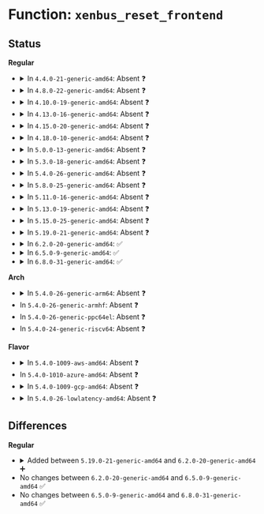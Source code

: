 # Function: <code>xenbus_reset_frontend</code>

## Status
<b>Regular</b>
<ul>
<li>
<details>
<summary>In <code>4.4.0-21-generic-amd64</code>: Absent ❓</summary>

```json
{
  "name": "xenbus_reset_frontend",
  "collision_type": "Unique Static",
  "inline_type": "Full",
  "funcs": [
    {
      "addr": 18446744071583897172,
      "name": "xenbus_reset_frontend",
      "external": false,
      "loc": "drivers/xen/xenbus/xenbus_probe_frontend.c:365",
      "file": "drivers/xen/xenbus/xenbus_probe_frontend.c",
      "inline": "not declared, inlined",
      "caller_inline": [
        "drivers/xen/xenbus/xenbus_probe_frontend.c:frontend_probe_and_watch"
      ],
      "caller_func": []
    }
  ],
  "symbols": []
}
```
</details>
</li>
<li>
<details>
<summary>In <code>4.8.0-22-generic-amd64</code>: Absent ❓</summary>

```json
{
  "name": "xenbus_reset_frontend",
  "collision_type": "Unique Static",
  "inline_type": "Full",
  "funcs": [
    {
      "addr": 18446744071584228196,
      "name": "xenbus_reset_frontend",
      "external": false,
      "loc": "drivers/xen/xenbus/xenbus_probe_frontend.c:358",
      "file": "drivers/xen/xenbus/xenbus_probe_frontend.c",
      "inline": "not declared, inlined",
      "caller_inline": [
        "drivers/xen/xenbus/xenbus_probe_frontend.c:frontend_probe_and_watch"
      ],
      "caller_func": []
    }
  ],
  "symbols": []
}
```
</details>
</li>
<li>
<details>
<summary>In <code>4.10.0-19-generic-amd64</code>: Absent ❓</summary>

```json
{
  "name": "xenbus_reset_frontend",
  "collision_type": "Unique Static",
  "inline_type": "Full",
  "funcs": [
    {
      "addr": 18446744071584409668,
      "name": "xenbus_reset_frontend",
      "external": false,
      "loc": "drivers/xen/xenbus/xenbus_probe_frontend.c:360",
      "file": "drivers/xen/xenbus/xenbus_probe_frontend.c",
      "inline": "not declared, inlined",
      "caller_inline": [
        "drivers/xen/xenbus/xenbus_probe_frontend.c:frontend_probe_and_watch"
      ],
      "caller_func": []
    }
  ],
  "symbols": []
}
```
</details>
</li>
<li>
<details>
<summary>In <code>4.13.0-16-generic-amd64</code>: Absent ❓</summary>

```json
{
  "name": "xenbus_reset_frontend",
  "collision_type": "Unique Static",
  "inline_type": "Full",
  "funcs": [
    {
      "addr": 18446744071584492934,
      "name": "xenbus_reset_frontend",
      "external": false,
      "loc": "drivers/xen/xenbus/xenbus_probe_frontend.c:359",
      "file": "drivers/xen/xenbus/xenbus_probe_frontend.c",
      "inline": "not declared, inlined",
      "caller_inline": [
        "drivers/xen/xenbus/xenbus_probe_frontend.c:frontend_probe_and_watch"
      ],
      "caller_func": []
    }
  ],
  "symbols": []
}
```
</details>
</li>
<li>
<details>
<summary>In <code>4.15.0-20-generic-amd64</code>: Absent ❓</summary>

```json
{
  "name": "xenbus_reset_frontend",
  "collision_type": "Unique Static",
  "inline_type": "Full",
  "funcs": [
    {
      "addr": 18446744071584903302,
      "name": "xenbus_reset_frontend",
      "external": false,
      "loc": "drivers/xen/xenbus/xenbus_probe_frontend.c:359",
      "file": "drivers/xen/xenbus/xenbus_probe_frontend.c",
      "inline": "not declared, inlined",
      "caller_inline": [
        "drivers/xen/xenbus/xenbus_probe_frontend.c:frontend_probe_and_watch"
      ],
      "caller_func": []
    }
  ],
  "symbols": []
}
```
</details>
</li>
<li>
<details>
<summary>In <code>4.18.0-10-generic-amd64</code>: Absent ❓</summary>

```json
{
  "name": "xenbus_reset_frontend",
  "collision_type": "Unique Static",
  "inline_type": "Full",
  "funcs": [
    {
      "addr": 18446744071585134623,
      "name": "xenbus_reset_frontend",
      "external": false,
      "loc": "drivers/xen/xenbus/xenbus_probe_frontend.c:359",
      "file": "drivers/xen/xenbus/xenbus_probe_frontend.c",
      "inline": "not declared, inlined",
      "caller_inline": [
        "drivers/xen/xenbus/xenbus_probe_frontend.c:frontend_probe_and_watch"
      ],
      "caller_func": []
    }
  ],
  "symbols": []
}
```
</details>
</li>
<li>
<details>
<summary>In <code>5.0.0-13-generic-amd64</code>: Absent ❓</summary>

```json
{
  "name": "xenbus_reset_frontend",
  "collision_type": "Unique Static",
  "inline_type": "Full",
  "funcs": [
    {
      "addr": 18446744071585245423,
      "name": "xenbus_reset_frontend",
      "external": false,
      "loc": "drivers/xen/xenbus/xenbus_probe_frontend.c:359",
      "file": "drivers/xen/xenbus/xenbus_probe_frontend.c",
      "inline": "not declared, inlined",
      "caller_inline": [
        "drivers/xen/xenbus/xenbus_probe_frontend.c:frontend_probe_and_watch"
      ],
      "caller_func": []
    }
  ],
  "symbols": []
}
```
</details>
</li>
<li>
<details>
<summary>In <code>5.3.0-18-generic-amd64</code>: Absent ❓</summary>

```json
{
  "name": "xenbus_reset_frontend",
  "collision_type": "Unique Static",
  "inline_type": "Full",
  "funcs": [
    {
      "addr": 18446744071585457790,
      "name": "xenbus_reset_frontend",
      "external": false,
      "loc": "drivers/xen/xenbus/xenbus_probe_frontend.c:360",
      "file": "drivers/xen/xenbus/xenbus_probe_frontend.c",
      "inline": "not declared, inlined",
      "caller_inline": [
        "drivers/xen/xenbus/xenbus_probe_frontend.c:frontend_probe_and_watch"
      ],
      "caller_func": []
    }
  ],
  "symbols": []
}
```
</details>
</li>
<li>
<details>
<summary>In <code>5.4.0-26-generic-amd64</code>: Absent ❓</summary>

```json
{
  "name": "xenbus_reset_frontend",
  "collision_type": "Unique Static",
  "inline_type": "Full",
  "funcs": [
    {
      "addr": 18446744071585598302,
      "name": "xenbus_reset_frontend",
      "external": false,
      "loc": "drivers/xen/xenbus/xenbus_probe_frontend.c:360",
      "file": "drivers/xen/xenbus/xenbus_probe_frontend.c",
      "inline": "not declared, inlined",
      "caller_inline": [
        "drivers/xen/xenbus/xenbus_probe_frontend.c:frontend_probe_and_watch"
      ],
      "caller_func": []
    }
  ],
  "symbols": []
}
```
</details>
</li>
<li>
<details>
<summary>In <code>5.8.0-25-generic-amd64</code>: Absent ❓</summary>

```json
{
  "name": "xenbus_reset_frontend",
  "collision_type": "Unique Static",
  "inline_type": "Full",
  "funcs": [
    {
      "addr": 18446744071586320472,
      "name": "xenbus_reset_frontend",
      "external": false,
      "loc": "drivers/xen/xenbus/xenbus_probe_frontend.c:381",
      "file": "drivers/xen/xenbus/xenbus_probe_frontend.c",
      "inline": "not declared, inlined",
      "caller_inline": [
        "drivers/xen/xenbus/xenbus_probe_frontend.c:xenbus_check_frontend"
      ],
      "caller_func": []
    }
  ],
  "symbols": []
}
```
</details>
</li>
<li>
<details>
<summary>In <code>5.11.0-16-generic-amd64</code>: Absent ❓</summary>

```json
{
  "name": "xenbus_reset_frontend",
  "collision_type": "Unique Static",
  "inline_type": "Full",
  "funcs": [
    {
      "addr": 18446744071586439096,
      "name": "xenbus_reset_frontend",
      "external": false,
      "loc": "drivers/xen/xenbus/xenbus_probe_frontend.c:381",
      "file": "drivers/xen/xenbus/xenbus_probe_frontend.c",
      "inline": "not declared, inlined",
      "caller_inline": [
        "drivers/xen/xenbus/xenbus_probe_frontend.c:xenbus_check_frontend"
      ],
      "caller_func": []
    }
  ],
  "symbols": []
}
```
</details>
</li>
<li>
<details>
<summary>In <code>5.13.0-19-generic-amd64</code>: Absent ❓</summary>

```json
{
  "name": "xenbus_reset_frontend",
  "collision_type": "Unique Static",
  "inline_type": "Full",
  "funcs": [
    {
      "addr": 18446744071586323428,
      "name": "xenbus_reset_frontend",
      "external": false,
      "loc": "drivers/xen/xenbus/xenbus_probe_frontend.c:381",
      "file": "drivers/xen/xenbus/xenbus_probe_frontend.c",
      "inline": "not declared, inlined",
      "caller_inline": [
        "drivers/xen/xenbus/xenbus_probe_frontend.c:xenbus_reset_state"
      ],
      "caller_func": []
    }
  ],
  "symbols": []
}
```
</details>
</li>
<li>
<details>
<summary>In <code>5.15.0-25-generic-amd64</code>: Absent ❓</summary>

```json
{
  "name": "xenbus_reset_frontend",
  "collision_type": "Unique Static",
  "inline_type": "Full",
  "funcs": [
    {
      "addr": 18446744071586843140,
      "name": "xenbus_reset_frontend",
      "external": false,
      "loc": "drivers/xen/xenbus/xenbus_probe_frontend.c:381",
      "file": "drivers/xen/xenbus/xenbus_probe_frontend.c",
      "inline": "not declared, inlined",
      "caller_inline": [
        "drivers/xen/xenbus/xenbus_probe_frontend.c:xenbus_reset_state"
      ],
      "caller_func": []
    }
  ],
  "symbols": []
}
```
</details>
</li>
<li>
<details>
<summary>In <code>5.19.0-21-generic-amd64</code>: Absent ❓</summary>

```json
{
  "name": "xenbus_reset_frontend",
  "collision_type": "Unique Static",
  "inline_type": "Full",
  "funcs": [
    {
      "addr": 18446744071588128077,
      "name": "xenbus_reset_frontend",
      "external": false,
      "loc": "drivers/xen/xenbus/xenbus_probe_frontend.c:373",
      "file": "drivers/xen/xenbus/xenbus_probe_frontend.c",
      "inline": "not declared, inlined",
      "caller_inline": [
        "drivers/xen/xenbus/xenbus_probe_frontend.c:xenbus_reset_state"
      ],
      "caller_func": []
    }
  ],
  "symbols": []
}
```
</details>
</li>
<li>
<details>
<summary>In <code>6.2.0-20-generic-amd64</code>: ✅</summary>

```c
void xenbus_reset_frontend(char * fe, char * be, int be_state)
```

```json
{
  "name": "xenbus_reset_frontend",
  "collision_type": "Unique Static",
  "inline_type": "No",
  "funcs": [
    {
      "addr": 18446744071589515648,
      "name": "xenbus_reset_frontend",
      "external": false,
      "loc": "drivers/xen/xenbus/xenbus_probe_frontend.c:373",
      "file": "drivers/xen/xenbus/xenbus_probe_frontend.c",
      "inline": "seen, unknown",
      "caller_inline": [],
      "caller_func": [
        "drivers/xen/xenbus/xenbus_probe_frontend.c:xenbus_reset_state"
      ]
    }
  ],
  "symbols": [
    {
      "addr": 18446744071589515648,
      "name": "xenbus_reset_frontend",
      "section": ".text",
      "bind": "STB_LOCAL",
      "size": 480
    }
  ]
}
```
</details>
</li>
<li>
<details>
<summary>In <code>6.5.0-9-generic-amd64</code>: ✅</summary>

```c
void xenbus_reset_frontend(char * fe, char * be, int be_state)
```

```json
{
  "name": "xenbus_reset_frontend",
  "collision_type": "Unique Static",
  "inline_type": "No",
  "funcs": [
    {
      "addr": 18446744071589816624,
      "name": "xenbus_reset_frontend",
      "external": false,
      "loc": "drivers/xen/xenbus/xenbus_probe_frontend.c:373",
      "file": "drivers/xen/xenbus/xenbus_probe_frontend.c",
      "inline": "seen, unknown",
      "caller_inline": [],
      "caller_func": [
        "drivers/xen/xenbus/xenbus_probe_frontend.c:xenbus_reset_state"
      ]
    }
  ],
  "symbols": [
    {
      "addr": 18446744071589816624,
      "name": "xenbus_reset_frontend",
      "section": ".text",
      "bind": "STB_LOCAL",
      "size": 473
    }
  ]
}
```
</details>
</li>
<li>
<details>
<summary>In <code>6.8.0-31-generic-amd64</code>: ✅</summary>

```c
void xenbus_reset_frontend(char * fe, char * be, int be_state)
```

```json
{
  "name": "xenbus_reset_frontend",
  "collision_type": "Unique Static",
  "inline_type": "No",
  "funcs": [
    {
      "addr": 18446744071590152992,
      "name": "xenbus_reset_frontend",
      "external": false,
      "loc": "drivers/xen/xenbus/xenbus_probe_frontend.c:373",
      "file": "drivers/xen/xenbus/xenbus_probe_frontend.c",
      "inline": "seen, unknown",
      "caller_inline": [],
      "caller_func": [
        "drivers/xen/xenbus/xenbus_probe_frontend.c:xenbus_reset_state"
      ]
    }
  ],
  "symbols": [
    {
      "addr": 18446744071590152992,
      "name": "xenbus_reset_frontend",
      "section": ".text",
      "bind": "STB_LOCAL",
      "size": 473
    }
  ]
}
```
</details>
</li>
</ul>
<b>Arch</b>
<ul>
<li>
<details>
<summary>In <code>5.4.0-26-generic-arm64</code>: Absent ❓</summary>

```json
{
  "name": "xenbus_reset_frontend",
  "collision_type": "Unique Static",
  "inline_type": "Full",
  "funcs": [
    {
      "addr": 18446603336498265616,
      "name": "xenbus_reset_frontend",
      "external": false,
      "loc": "drivers/xen/xenbus/xenbus_probe_frontend.c:360",
      "file": "drivers/xen/xenbus/xenbus_probe_frontend.c",
      "inline": "not declared, inlined",
      "caller_inline": [
        "drivers/xen/xenbus/xenbus_probe_frontend.c:frontend_probe_and_watch"
      ],
      "caller_func": []
    }
  ],
  "symbols": []
}
```
</details>
</li>
<li>
In <code>5.4.0-26-generic-armhf</code>: Absent ❓
</li>
<li>
In <code>5.4.0-26-generic-ppc64el</code>: Absent ❓
</li>
<li>
In <code>5.4.0-24-generic-riscv64</code>: Absent ❓
</li>
</ul>
<b>Flavor</b>
<ul>
<li>
<details>
<summary>In <code>5.4.0-1009-aws-amd64</code>: Absent ❓</summary>

```json
{
  "name": "xenbus_reset_frontend",
  "collision_type": "Unique Static",
  "inline_type": "Full",
  "funcs": [
    {
      "addr": 18446744071585360926,
      "name": "xenbus_reset_frontend",
      "external": false,
      "loc": "drivers/xen/xenbus/xenbus_probe_frontend.c:360",
      "file": "drivers/xen/xenbus/xenbus_probe_frontend.c",
      "inline": "not declared, inlined",
      "caller_inline": [
        "drivers/xen/xenbus/xenbus_probe_frontend.c:frontend_probe_and_watch"
      ],
      "caller_func": []
    }
  ],
  "symbols": []
}
```
</details>
</li>
<li>
In <code>5.4.0-1010-azure-amd64</code>: Absent ❓
</li>
<li>
<details>
<summary>In <code>5.4.0-1009-gcp-amd64</code>: Absent ❓</summary>

```json
{
  "name": "xenbus_reset_frontend",
  "collision_type": "Unique Static",
  "inline_type": "Full",
  "funcs": [
    {
      "addr": 18446744071585548702,
      "name": "xenbus_reset_frontend",
      "external": false,
      "loc": "drivers/xen/xenbus/xenbus_probe_frontend.c:360",
      "file": "drivers/xen/xenbus/xenbus_probe_frontend.c",
      "inline": "not declared, inlined",
      "caller_inline": [
        "drivers/xen/xenbus/xenbus_probe_frontend.c:frontend_probe_and_watch"
      ],
      "caller_func": []
    }
  ],
  "symbols": []
}
```
</details>
</li>
<li>
<details>
<summary>In <code>5.4.0-26-lowlatency-amd64</code>: Absent ❓</summary>

```json
{
  "name": "xenbus_reset_frontend",
  "collision_type": "Unique Static",
  "inline_type": "Full",
  "funcs": [
    {
      "addr": 18446744071585656670,
      "name": "xenbus_reset_frontend",
      "external": false,
      "loc": "drivers/xen/xenbus/xenbus_probe_frontend.c:360",
      "file": "drivers/xen/xenbus/xenbus_probe_frontend.c",
      "inline": "not declared, inlined",
      "caller_inline": [
        "drivers/xen/xenbus/xenbus_probe_frontend.c:frontend_probe_and_watch"
      ],
      "caller_func": []
    }
  ],
  "symbols": []
}
```
</details>
</li>
</ul>

## Differences
<b>Regular</b>
<ul>
<li>
<details>
<summary>Added between <code>5.19.0-21-generic-amd64</code> and <code>6.2.0-20-generic-amd64</code> ➕</summary>

```c
void xenbus_reset_frontend(char * fe, char * be, int be_state)
```
</details>
</li>
<li>
No changes between <code>6.2.0-20-generic-amd64</code> and <code>6.5.0-9-generic-amd64</code> ✅
</li>
<li>
No changes between <code>6.5.0-9-generic-amd64</code> and <code>6.8.0-31-generic-amd64</code> ✅
</li>
</ul>
